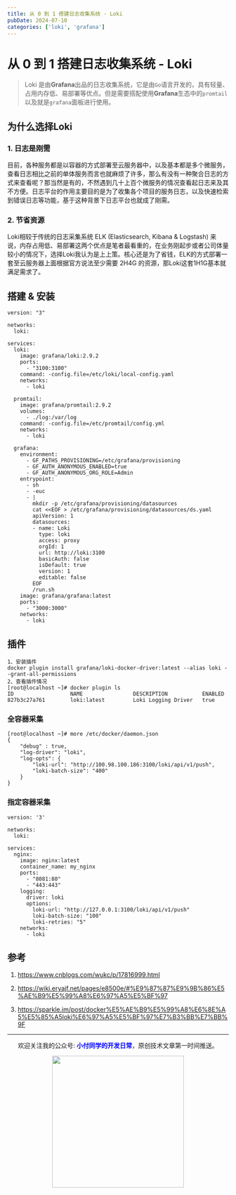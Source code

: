 ```yaml
---
title: 从 0 到 1 搭建日志收集系统 - Loki
pubDate: 2024-07-10
categories: ['loki', 'grafana']
---
```


# 从 0 到 1 搭建日志收集系统 - Loki

> Loki 是由**Grafana**出品的日志收集系统，它是由`Go`语言开发的，具有轻量、占用内存低、易部署等优点。但是需要搭配使用**Grafana**生态中的`promtail`以及就是`grafana`面板进行使用。

## 为什么选择Loki

### 1. 日志是刚需

目前，各种服务都是以容器的方式部署至云服务器中，以及基本都是多个微服务，查看日志相比之前的单体服务而言也就麻烦了许多，那么有没有一种聚合日志的方式来查看呢？那当然是有的，不然遇到几十上百个微服务的情况查看起日志来及其不方便。日志平台的作用主要目的是为了收集各个项目的服务日志，以及快速检索到错误日志等功能，基于这种背景下日志平台也就成了刚需。


### 2. 节省资源

Loki相较于传统的日志采集系统 ELK (Elasticsearch, Kibana & Logstash) 来说，内存占用低、易部署这两个优点是笔者最看重的，在业务刚起步或者公司体量较小的情况下，选择Loki我认为是上上策。核心还是为了省钱，ELK的方式部署一套至云服务器上面根据官方说法至少需要 2H4G 的资源，那Loki这套1H1G基本就满足需求了。


## 搭建 & 安装
```docker-compose
version: "3"

networks:
  loki:

services:
  loki:
    image: grafana/loki:2.9.2
    ports:
      - "3100:3100"
    command: -config.file=/etc/loki/local-config.yaml
    networks:
      - loki

  promtail:
    image: grafana/promtail:2.9.2
    volumes:
      - ./log:/var/log
    command: -config.file=/etc/promtail/config.yml
    networks:
      - loki

  grafana:
    environment:
      - GF_PATHS_PROVISIONING=/etc/grafana/provisioning
      - GF_AUTH_ANONYMOUS_ENABLED=true
      - GF_AUTH_ANONYMOUS_ORG_ROLE=Admin
    entrypoint:
      - sh
      - -euc
      - |
        mkdir -p /etc/grafana/provisioning/datasources
        cat <<EOF > /etc/grafana/provisioning/datasources/ds.yaml
        apiVersion: 1
        datasources:
        - name: Loki
          type: loki
          access: proxy 
          orgId: 1
          url: http://loki:3100
          basicAuth: false
          isDefault: true
          version: 1
          editable: false
        EOF
        /run.sh
    image: grafana/grafana:latest
    ports:
      - "3000:3000"
    networks:
      - loki
```

## 插件

```
1、安装插件
docker plugin install grafana/loki-docker-driver:latest --alias loki --grant-all-permissions
2、查看插件情况
[root@localhost ~]# docker plugin ls
ID                  NAME                DESCRIPTION           ENABLED
827b3c27a761        loki:latest         Loki Logging Driver   true

```

### 全容器采集
```
[root@localhost ~]# more /etc/docker/daemon.json
{
    "debug" : true,
    "log-driver": "loki",
    "log-opts": {
        "loki-url": "http://100.98.100.186:3100/loki/api/v1/push",
        "loki-batch-size": "400"
    }
}
```

### 指定容器采集
```
version: '3'

networks:
  loki:

services:
  nginx:
    image: nginx:latest
    container_name: my_nginx
    ports:
      - "8081:80"
      - "443:443"
    logging:
      driver: loki
      options:
        loki-url: "http://127.0.0.1:3100/loki/api/v1/push"
        loki-batch-size: "100"
        loki-retries: "5"
    networks:
      - loki
```


## 参考

1. https://www.cnblogs.com/wukc/p/17816999.html

2. https://wiki.eryajf.net/pages/e8500e/#%E9%87%87%E9%9B%86%E5%AE%B9%E5%99%A8%E6%97%A5%E5%BF%97

3. https://sparkle.im/post/docker%E5%AE%B9%E5%99%A8%E6%8E%A5%E5%85%A5loki%E6%97%A5%E5%BF%97%E7%B3%BB%E7%BB%9F

---

<center>
	<p>欢迎关注我的公众号: <span style="font-weight: 600;color: blue;">小付同学的开发日常</span>，原创技术文章第一时间推送。</p>
    <img src="https://pic.ziyuan.wang/user/guest/2024/01/傅1_1932a233b5837.jpeg" style="width: 300px;">
</center>
